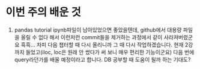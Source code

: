 # 이번 주의 배운 것

1. pandas tutorial
ipynb파일이 남아있었으면 좋았을텐데, github에서 대용량 파일을 올릴 수 없다 해서 이런저런 commit들을 제거하는 과정에서 같이 사라져버렸군요 흑흑...
차피 다음 챕터할 때 다시 올리니까 그 때 다시 작업하겠습니다.
현재 2강까지 들었고(iloc, loc은 원래 안 썼다가 써 보니 매우 편리한 기능이군요) 다음 번에 query라던가를 배울 예정이라고 합니다. DB 공부할 때 도움이 될까 하는 기대도?
